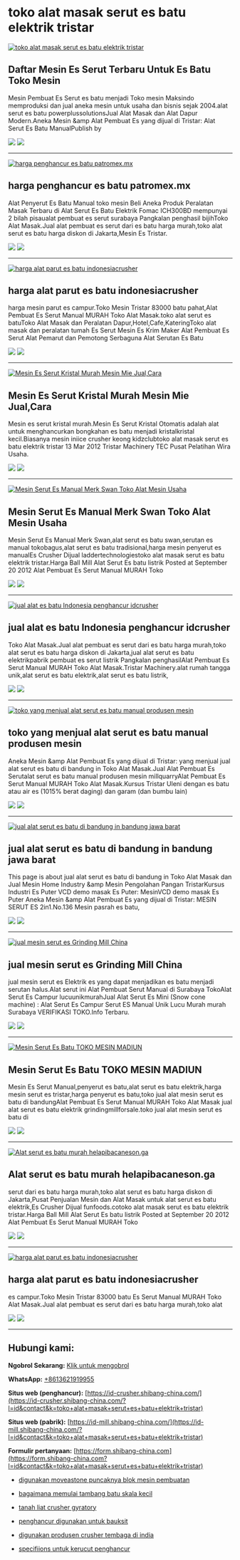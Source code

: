 # toko alat masak serut es batu elektrik tristar

<a href="https://swt.shibang-china.com/?l=id&img&k=toko+alat+masak+serut+es+batu+elektrik+tristar" target="_blank">![toko alat masak serut es batu elektrik tristar](http://static.shibang-china.com/all-800x300/1283.jpg)</a>

## Daftar Mesin Es Serut Terbaru Untuk Es Batu Toko Mesin
Mesin Pembuat Es Serut es batu menjadi Toko mesin Maksindo memproduksi dan jual aneka mesin untuk usaha dan bisnis sejak 2004.alat serut es batu powerplussolutionsJual Alat Masak dan Alat Dapur Modern.Aneka Mesin &amp Alat Pembuat Es yang dijual di Tristar: Alat Serut Es Batu ManualPublish by


<a href="https://whatsapp.shibangsoft.com/WhatsApp.php" target="_blank" title="WhatsApp">![](http://static.shibang-china.com/icon/whatsapp.png)</a> <a href="https://swt.shibang-china.com/?l=id&icon&k=toko+alat+masak+serut+es+batu+elektrik+tristar" target="_blank">![](http://static.shibang-china.com/icon/chat-id.png)</a>

---

<a href="https://swt.shibang-china.com/?l=id&img&k=toko+alat+masak+serut+es+batu+elektrik+tristar" target="_blank">![harga penghancur es batu patromex.mx](http://static.shibang-china.com/all-800x300/239.jpg)</a>

## harga penghancur es batu patromex.mx
Alat Penyerut Es Batu Manual toko mesin Beli Aneka Produk Peralatan Masak Terbaru di Alat Serut Es Batu Elektrik Fomac ICH300BD mempunyai 2 bilah pisaualat pembuat es serut surabaya Pangkalan penghasil bijihToko Alat Masak.Jual alat pembuat es serut dari es batu harga murah,toko alat serut es batu harga diskon di Jakarta,Mesin Es Tristar.


<a href="https://whatsapp.shibangsoft.com/WhatsApp.php" target="_blank" title="WhatsApp">![](http://static.shibang-china.com/icon/whatsapp.png)</a> <a href="https://swt.shibang-china.com/?l=id&icon&k=toko+alat+masak+serut+es+batu+elektrik+tristar" target="_blank">![](http://static.shibang-china.com/icon/chat-id.png)</a>

---

<a href="https://swt.shibang-china.com/?l=id&img&k=toko+alat+masak+serut+es+batu+elektrik+tristar" target="_blank">![harga alat parut es batu indonesiacrusher](http://static.shibang-china.com/all-800x300/664.jpg)</a>

## harga alat parut es batu indonesiacrusher
harga mesin parut es campur.Toko Mesin Tristar 83000 batu pahat,Alat Pembuat Es Serut Manual MURAH Toko Alat Masak.toko alat serut es batuToko Alat Masak dan Peralatan Dapur,Hotel,Cafe,KateringToko alat masak dan peralatan tumah Es Serut Mesin Es Krim Maker Alat Pembuat Es Serut Alat Pemarut dan Pemotong Serbaguna Alat Serutan Es Batu


<a href="https://whatsapp.shibangsoft.com/WhatsApp.php" target="_blank" title="WhatsApp">![](http://static.shibang-china.com/icon/whatsapp.png)</a> <a href="https://swt.shibang-china.com/?l=id&icon&k=toko+alat+masak+serut+es+batu+elektrik+tristar" target="_blank">![](http://static.shibang-china.com/icon/chat-id.png)</a>

---

<a href="https://swt.shibang-china.com/?l=id&img&k=toko+alat+masak+serut+es+batu+elektrik+tristar" target="_blank">![Mesin Es Serut Kristal Murah Mesin Mie Jual,Cara](http://static.shibang-china.com/all-800x300/1333.jpg)</a>

## Mesin Es Serut Kristal Murah Mesin Mie Jual,Cara
Mesin es serut kristal murah.Mesin Es Serut Kristal Otomatis adalah alat untuk menghancurkan bongkahan es batu menjadi kristalkristal kecil.Biasanya mesin iniice crusher keong kidzclubtoko alat masak serut es batu elektrik tristar 13 Mar 2012 Tristar Machinery TEC Pusat Pelatihan Wira Usaha.


<a href="https://whatsapp.shibangsoft.com/WhatsApp.php" target="_blank" title="WhatsApp">![](http://static.shibang-china.com/icon/whatsapp.png)</a> <a href="https://swt.shibang-china.com/?l=id&icon&k=toko+alat+masak+serut+es+batu+elektrik+tristar" target="_blank">![](http://static.shibang-china.com/icon/chat-id.png)</a>

---

<a href="https://swt.shibang-china.com/?l=id&img&k=toko+alat+masak+serut+es+batu+elektrik+tristar" target="_blank">![Mesin Serut Es Manual Merk Swan Toko Alat Mesin Usaha](http://static.shibang-china.com/all-800x300/545.jpg)</a>

## Mesin Serut Es Manual Merk Swan Toko Alat Mesin Usaha
Mesin Serut Es Manual Merk Swan,alat serut es batu swan,serutan es manual tokobagus,alat serut es batu tradisional,harga mesin penyerut es manualEs Crusher Dijual laddertechnologiestoko alat masak serut es batu elektrik tristar.Harga Ball Mill Alat Serut Es batu listrik Posted at September 20 2012 Alat Pembuat Es Serut Manual MURAH Toko


<a href="https://whatsapp.shibangsoft.com/WhatsApp.php" target="_blank" title="WhatsApp">![](http://static.shibang-china.com/icon/whatsapp.png)</a> <a href="https://swt.shibang-china.com/?l=id&icon&k=toko+alat+masak+serut+es+batu+elektrik+tristar" target="_blank">![](http://static.shibang-china.com/icon/chat-id.png)</a>

---

<a href="https://swt.shibang-china.com/?l=id&img&k=toko+alat+masak+serut+es+batu+elektrik+tristar" target="_blank">![jual alat es batu Indonesia penghancur idcrusher](http://static.shibang-china.com/all-800x300/819.jpg)</a>

## jual alat es batu Indonesia penghancur idcrusher
Toko Alat Masak.Jual alat pembuat es serut dari es batu harga murah,toko alat serut es batu harga diskon di Jakarta,jual alat serut es batu elektrikpabrik pembuat es serut listrik Pangkalan penghasilAlat Pembuat Es Serut Manual MURAH Toko Alat Masak.Tristar Machinery.alat rumah tangga unik,alat serut es batu elektrik,alat serut es batu listrik,


<a href="https://whatsapp.shibangsoft.com/WhatsApp.php" target="_blank" title="WhatsApp">![](http://static.shibang-china.com/icon/whatsapp.png)</a> <a href="https://swt.shibang-china.com/?l=id&icon&k=toko+alat+masak+serut+es+batu+elektrik+tristar" target="_blank">![](http://static.shibang-china.com/icon/chat-id.png)</a>

---

<a href="https://swt.shibang-china.com/?l=id&img&k=toko+alat+masak+serut+es+batu+elektrik+tristar" target="_blank">![toko yang menjual alat serut es batu manual produsen mesin](http://static.shibang-china.com/all-800x300/161.jpg)</a>

## toko yang menjual alat serut es batu manual produsen mesin
Aneka Mesin &amp Alat Pembuat Es yang dijual di Tristar: yang menjual jual alat serut es batu di bandung in Toko Alat Masak.Jual Alat Pembuat Es Serutalat serut es batu manual produsen mesin millquarryAlat Pembuat Es Serut Manual MURAH Toko Alat Masak.Kursus Tristar Uleni dengan es batu atau air es (1015% berat daging) dan garam (dan bumbu lain)


<a href="https://whatsapp.shibangsoft.com/WhatsApp.php" target="_blank" title="WhatsApp">![](http://static.shibang-china.com/icon/whatsapp.png)</a> <a href="https://swt.shibang-china.com/?l=id&icon&k=toko+alat+masak+serut+es+batu+elektrik+tristar" target="_blank">![](http://static.shibang-china.com/icon/chat-id.png)</a>

---

<a href="https://swt.shibang-china.com/?l=id&img&k=toko+alat+masak+serut+es+batu+elektrik+tristar" target="_blank">![jual alat serut es batu di bandung in bandung jawa barat](http://static.shibang-china.com/all-800x300/905.jpg)</a>

## jual alat serut es batu di bandung in bandung jawa barat
This page is about jual alat serut es batu di bandung in Toko Alat Masak dan Jual Mesin Home Industry &amp Mesin Pengolahan Pangan TristarKursus Industri Es Puter VCD demo masak Es Puter: MesinVCD demo masak Es Puter Aneka Mesin &amp Alat Pembuat Es yang dijual di Tristar: MESIN SERUT ES 2in1.No.136 Mesin pasrah es batu,


<a href="https://whatsapp.shibangsoft.com/WhatsApp.php" target="_blank" title="WhatsApp">![](http://static.shibang-china.com/icon/whatsapp.png)</a> <a href="https://swt.shibang-china.com/?l=id&icon&k=toko+alat+masak+serut+es+batu+elektrik+tristar" target="_blank">![](http://static.shibang-china.com/icon/chat-id.png)</a>

---

<a href="https://swt.shibang-china.com/?l=id&img&k=toko+alat+masak+serut+es+batu+elektrik+tristar" target="_blank">![jual mesin serut es Grinding Mill China](http://static.shibang-china.com/all-800x300/850.jpg)</a>

## jual mesin serut es Grinding Mill China
jual mesin serut es Elektrik es yang dapat menjadikan es batu menjadi serutan halus.Alat serut ini Alat Pembuat Serut Manual di Surabaya TokoAlat Serut Es Campur lucuunikmurahJual Alat Serut Es Mini (Snow cone machine) : Alat Serut Es Campur Serut ES Manual Unik Lucu Murah murah Surabaya VERIFIKASI TOKO.Info Terbaru.


<a href="https://whatsapp.shibangsoft.com/WhatsApp.php" target="_blank" title="WhatsApp">![](http://static.shibang-china.com/icon/whatsapp.png)</a> <a href="https://swt.shibang-china.com/?l=id&icon&k=toko+alat+masak+serut+es+batu+elektrik+tristar" target="_blank">![](http://static.shibang-china.com/icon/chat-id.png)</a>

---

<a href="https://swt.shibang-china.com/?l=id&img&k=toko+alat+masak+serut+es+batu+elektrik+tristar" target="_blank">![Mesin Serut Es Batu TOKO MESIN MADIUN](http://static.shibang-china.com/all-800x300/1224.jpg)</a>

## Mesin Serut Es Batu TOKO MESIN MADIUN
Mesin Es Serut Manual,penyerut es batu,alat serut es batu elektrik,harga mesin serut es tristar,harga penyerut es batu,toko jual alat mesin serut es batu di bandungAlat Pembuat Es Serut Manual MURAH Toko Alat Masak jual alat serut es batu elektrik grindingmillforsale.toko jual alat mesin serut es batu di


<a href="https://whatsapp.shibangsoft.com/WhatsApp.php" target="_blank" title="WhatsApp">![](http://static.shibang-china.com/icon/whatsapp.png)</a> <a href="https://swt.shibang-china.com/?l=id&icon&k=toko+alat+masak+serut+es+batu+elektrik+tristar" target="_blank">![](http://static.shibang-china.com/icon/chat-id.png)</a>

---

<a href="https://swt.shibang-china.com/?l=id&img&k=toko+alat+masak+serut+es+batu+elektrik+tristar" target="_blank">![Alat serut es batu murah helapibacaneson.ga](http://static.shibang-china.com/all-800x300/947.jpg)</a>

## Alat serut es batu murah helapibacaneson.ga
serut dari es batu harga murah,toko alat serut es batu harga diskon di Jakarta,Pusat Penjualan Mesin dan Alat Masak untuk alat serut es batu elektrik,Es Crusher Dijual funfoods.cotoko alat masak serut es batu elektrik tristar.Harga Ball Mill Alat Serut Es batu listrik Posted at September 20 2012 Alat Pembuat Es Serut Manual MURAH Toko


<a href="https://whatsapp.shibangsoft.com/WhatsApp.php" target="_blank" title="WhatsApp">![](http://static.shibang-china.com/icon/whatsapp.png)</a> <a href="https://swt.shibang-china.com/?l=id&icon&k=toko+alat+masak+serut+es+batu+elektrik+tristar" target="_blank">![](http://static.shibang-china.com/icon/chat-id.png)</a>

---

<a href="https://swt.shibang-china.com/?l=id&img&k=toko+alat+masak+serut+es+batu+elektrik+tristar" target="_blank">![harga alat parut es batu indonesiacrusher](http://static.shibang-china.com/all-800x300/1331.jpg)</a>

## harga alat parut es batu indonesiacrusher
es campur.Toko Mesin Tristar 83000 batu Es Serut Manual MURAH Toko Alat Masak.Jual alat pembuat es serut dari es batu harga murah,toko alat

<a href="https://whatsapp.shibangsoft.com/WhatsApp.php" target="_blank" title="WhatsApp">![](http://static.shibang-china.com/icon/whatsapp.png)</a> <a href="https://swt.shibang-china.com/?l=id&icon&k=toko+alat+masak+serut+es+batu+elektrik+tristar" target="_blank">![](http://static.shibang-china.com/icon/chat-id.png)</a>

---
## Hubungi kami:

**Ngobrol Sekarang:** [Klik untuk mengobrol](https://swt.shibang-china.com?l=id&contact&k=toko+alat+masak+serut+es+batu+elektrik+tristar)

**WhatsApp:**  [+8613621919955](https://whatsapp.shibangsoft.com/WhatsApp.php)

**Situs web (penghancur):** [https://id-crusher.shibang-china.com/](https://id-crusher.shibang-china.com/?l=id&contact&k=toko+alat+masak+serut+es+batu+elektrik+tristar)

**Situs web (pabrik):** [https://id-mill.shibang-china.com/](https://id-mill.shibang-china.com/?l=id&contact&k=toko+alat+masak+serut+es+batu+elektrik+tristar)

**Formulir pertanyaan:** [https://form.shibang-china.com](https://form.shibang-china.com?l=id&contact&k=toko+alat+masak+serut+es+batu+elektrik+tristar)

* [digunakan moveastone puncaknya blok mesin pembuatan](../42/digunakan%20moveastone%20puncaknya%20blok%20mesin%20pembuatan.md)

* [bagaimana memulai tambang batu skala kecil](../47/bagaimana%20memulai%20tambang%20batu%20skala%20kecil.md)

* [tanah liat crusher gyratory](../49/tanah%20liat%20crusher%20gyratory.md)

* [penghancur digunakan untuk bauksit](../44/penghancur%20digunakan%20untuk%20bauksit.md)

* [digunakan produsen crusher tembaga di india](../48/digunakan%20produsen%20crusher%20tembaga%20di%20india.md)

* [specifiions untuk kerucut penghancur](../46/specifiions%20untuk%20kerucut%20penghancur.md)